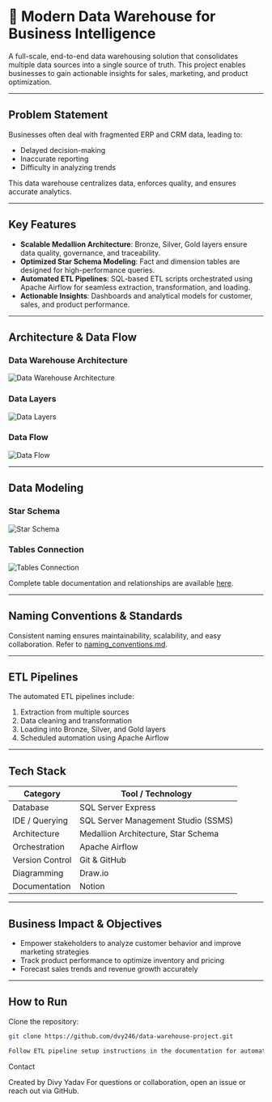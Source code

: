# 🚀  Modern Data Warehouse for Business Intelligence

A full-scale, end-to-end data warehousing solution that consolidates multiple data sources into a single source of truth. This project enables businesses to gain actionable insights for sales, marketing, and product optimization.

---

## Problem Statement

Businesses often deal with fragmented ERP and CRM data, leading to:

- Delayed decision-making
- Inaccurate reporting
- Difficulty in analyzing trends

This data warehouse centralizes data, enforces quality, and ensures accurate analytics.

---

## Key Features

- **Scalable Medallion Architecture**: Bronze, Silver, Gold layers ensure data quality, governance, and traceability.  
- **Optimized Star Schema Modeling**: Fact and dimension tables are designed for high-performance queries.  
- **Automated ETL Pipelines**: SQL-based ETL scripts orchestrated using Apache Airflow for seamless extraction, transformation, and loading.  
- **Actionable Insights**: Dashboards and analytical models for customer, sales, and product performance.

---

## Architecture & Data Flow

### Data Warehouse Architecture
![Data Warehouse Architecture](https://github.com/dvy246/data-warehouse-project/blob/main/docs/architecture/data_architecture.png)

### Data Layers
![Data Layers](https://github.com/dvy246/data-warehouse-project/blob/main/docs/data_layers/data_layers.png)

### Data Flow
![Data Flow](https://github.com/dvy246/data-warehouse-project/blob/main/docs/data_flow/data_flow.png)

---

## Data Modeling

### Star Schema
![Star Schema](https://github.com/dvy246/data-warehouse-project/blob/main/docs/data_modelling/star_schema.png)

### Tables Connection
![Tables Connection](https://github.com/dvy246/data-warehouse-project/blob/main/docs/data_modelling/tables_connection.png)

Complete table documentation and relationships are available [here](https://github.com/dvy246/data-warehouse-project/blob/main/docs/data_modelling/data_model.md).

---

## Naming Conventions & Standards

Consistent naming ensures maintainability, scalability, and easy collaboration. Refer to [naming_conventions.md](https://github.com/dvy246/data-warehouse-project/blob/main/docs/naming_conventions/naming_conventions.md).

---

## ETL Pipelines

The automated ETL pipelines include:

1. Extraction from multiple sources
2. Data cleaning and transformation
3. Loading into Bronze, Silver, and Gold layers
4. Scheduled automation using Apache Airflow

---

## Tech Stack

| Category        | Tool / Technology                    |
|-----------------|-------------------------------------|
| Database        | SQL Server Express                  |
| IDE / Querying  | SQL Server Management Studio (SSMS) |
| Architecture    | Medallion Architecture, Star Schema |
| Orchestration   | Apache Airflow                       |
| Version Control | Git & GitHub                         |
| Diagramming     | Draw.io                              |
| Documentation   | Notion                               |

---

## Business Impact & Objectives

- Empower stakeholders to analyze customer behavior and improve marketing strategies  
- Track product performance to optimize inventory and pricing  
- Forecast sales trends and revenue growth accurately

---

## How to Run

Clone the repository:

```bash
git clone https://github.com/dvy246/data-warehouse-project.git

Follow ETL pipeline setup instructions in the documentation for automated scheduling with Apache Airflow.
```

Contact

Created by Divy Yadav
For questions or collaboration, open an issue or reach out via GitHub.
